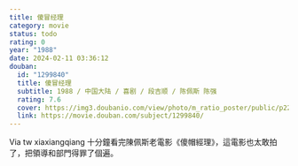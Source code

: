 ```yaml
---
title: 傻冒经理
category: movie
status: todo
rating: 0
year: "1988"
date: 2024-02-11 03:36:12
douban:
  id: "1299840"
  title: 傻冒经理
  subtitle: 1988 / 中国大陆 / 喜剧 / 段吉顺 / 陈佩斯 陈强
  rating: 7.6
  cover: https://img3.doubanio.com/view/photo/m_ratio_poster/public/p2205941173.jpg
  link: https://movie.douban.com/subject/1299840/
---
```


Via tw xiaxiangqiang 十分鐘看完陳佩斯老電影《傻帽經理》，這電影也太敢拍了，把領導和部門得罪了個遍。